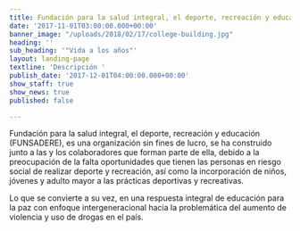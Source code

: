 ```yaml
---
title: Fundación para la salud integral, el deporte, recreación y educación
date: '2017-11-01T03:00:00.000+00:00'
banner_image: "/uploads/2018/02/17/college-building.jpg"
heading: ''
sub_heading: '"Vida a los años"'
layout: landing-page
textline: 'Descripción '
publish_date: '2017-12-01T04:00:00.000+00:00'
show_staff: true
show_news: true
published: false

---
```

Fundación para la salud integral, el deporte, recreación y educación (FUNSADERE), es una organización sin fines de lucro, se ha construido junto a las y los colaboradores que forman parte de ella, debido a la preocupación de la falta oportunidades que tienen las personas en riesgo social de realizar deporte y recreación, así como la incorporación de niños, jóvenes y adulto mayor a las prácticas deportivas y recreativas.

Lo que se convierte a su vez, en una respuesta integral de educación para la paz con enfoque intergeneracional hacia la problemática del aumento de violencia y uso de drogas en el país.
